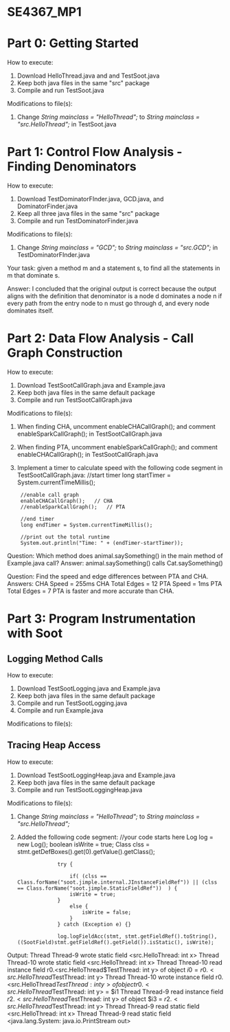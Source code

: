 # SE4367_MP1

# Part 0: Getting Started
How to execute:
1. Download HelloThread.java and and TestSoot.java
2. Keep both java files in the same "src" package
3. Compile and run TestSoot.java

Modifications to file(s):
1. Change *String mainclass = "HelloThread";* to *String mainclass = "src.HelloThread";* in TestSoot.java

# Part 1: Control Flow Analysis - Finding Denominators
How to execute:
1. Download TestDominatorFInder.java, GCD.java, and DominatorFinder.java
2. Keep all three java files in the same "src" package
3. Compile and run TestDominatorFinder.java

Modifications to file(s):
1. Change *String mainclass = "GCD";* to *String mainclass = "src.GCD";* in TestDominatorFInder.java

Your task: given a method m and a statement s, to find all the statements in m that dominate s.

Answer: I concluded that the original output is correct because the output aligns with the definition that denominator is a node d dominates a node n if every path from the entry node to n must go through d, and every node dominates itself.

# Part 2: Data Flow Analysis - Call Graph Construction
How to execute:
1. Download TestSootCallGraph.java and Example.java 
2. Keep both java files in the same default package
3. Compile and run TestSootCallGraph.java

Modifications to file(s):
1. When finding CHA, uncomment enableCHACallGraph(); and comment enableSparkCallGraph(); in TestSootCallGraph.java
2. When finding PTA, uncomment enableSparkCallGraph(); and comment enableCHACallGraph(); in TestSootCallGraph.java
3. Implement a timer to calculate speed with the following code segment in TestSootCallGraph.java:
      //start timer 
	    long startTimer = System.currentTimeMillis();
	    
	    //enable call graph
	    enableCHACallGraph();	// CHA
	    //enableSparkCallGraph();	// PTA 
	    
	    //end timer
	    long endTimer = System.currentTimeMillis();
	    
	    //print out the total runtime
	    System.out.println("Time: " + (endTimer-startTimer));
	    
Question: Which method does animal.saySomething() in the main method of Example.java call?
Answer: animal.saySomething() calls Cat.saySomething()

Question: Find the speed and edge differences between PTA and CHA.
Answers:
CHA Speed = 255ms
CHA Total Edges = 12
PTA Speed = 1ms
PTA Total Edges = 7
PTA is faster and more accurate than CHA.

# Part 3: Program Instrumentation with Soot
## Logging Method Calls
How to execute:
1. Download TestSootLogging.java and Example.java
2. Keep both java files in the same default package
3. Compile and run TestSootLogging.java
4. Compile and run Example.java

Modifications to file(s):

## Tracing Heap Access
How to execute:
1. Download TestSootLoggingHeap.java and Example.java
2. Keep both java files in the same default package
3. Compile and run TestSootLoggingHeap.java

Modifications to file(s):
1. Change *String mainclass = "HelloThread";* to *String mainclass = "src.HelloThread";*
2. Added the following code segment:
//your code starts here
		            Log log = new Log();
		            boolean isWrite = true;
		    		Class clss = stmt.getDefBoxes().get(0).getValue().getClass();        

		            try {
		            	
		            	if( (clss == Class.forName("soot.jimple.internal.JInstanceFieldRef")) || (clss == Class.forName("soot.jimple.StaticFieldRef"))  ) {
		            	isWrite = true;
		            } 
		            	else { 
		            		isWrite = false; 
		            	}
		            } catch (Exception e) {}
		            
		            log.logFieldAcc(stmt, stmt.getFieldRef().toString(), ((SootField)stmt.getFieldRef().getField()).isStatic(), isWrite);

Output:
Thread Thread-9 wrote static field <src.HelloThread: int x>
Thread Thread-10 wrote static field <src.HelloThread: int x>
Thread Thread-10 read instance field r0.<src.HelloThread$TestThread: int y> of object $i0 = r0.<src.HelloThread$TestThread: int y>
Thread Thread-10 wrote instance field r0.<src.HelloThread$TestThread: int y> of object r0.<src.HelloThread$TestThread: int y> = $i1
Thread Thread-9 read instance field $r2.<src.HelloThread$TestThread: int y> of object $i3 = $r2.<src.HelloThread$TestThread: int y>
Thread Thread-9 read static field <src.HelloThread: int x>
Thread Thread-9 read static field <java.lang.System: java.io.PrintStream out>

